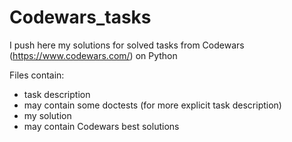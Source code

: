 # Codewars_tasks
I push here my solutions for solved tasks from Codewars (https://www.codewars.com/) on Python

Files contain: 
- task description
- may contain some doctests (for more explicit task description)
- my solution 
- may contain Codewars best solutions 
